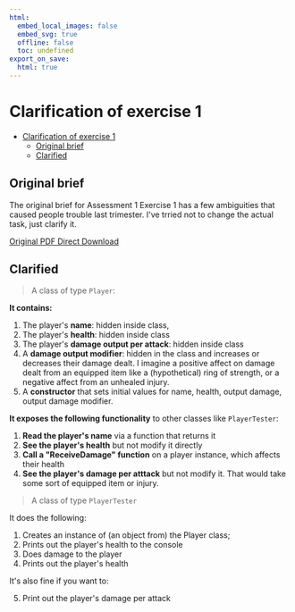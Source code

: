 ```yaml
---
html:
  embed_local_images: false
  embed_svg: true
  offline: false
  toc: undefined
export_on_save:
  html: true
---
```

# Clarification of exercise 1

<!-- @import "[TOC]" {cmd="toc" depthFrom=1 depthTo=6 orderedList=false} -->

<!-- code_chunk_output -->

- [Clarification of exercise 1](#Clarification-of-exercise-1)
  - [Original brief](#Original-brief)
  - [Clarified](#Clarified)

<!-- /code_chunk_output -->

## Original brief

The original brief for Assessment 1 Exercise 1 has a few ambiguities that caused people trouble last trimester. I've trried not to change the actual task, just clarify it.

[Original PDF Direct Download](https://laureate-au.blackboard.com/bbcswebdav/pid-7523974-dt-content-rid-11808948_1/xid-11808948_1)

## Clarified

> A class of type `Player`:

**It contains:**

1. The player's **name**: hidden inside class, 
2. The player's **health**: hidden inside class 
3. The player's **damage output per attack**: hidden inside class
4. A **damage output modifier**: hidden in the class and increases or decreases their damage dealt. I imagine a positive affect on damage dealt from an equipped item like a (hypothetical) ring of strength, or a negative affect from an unhealed injury.
5. A **constructor** that sets initial values for name, health, output damage, output damage modifier.

**It exposes the following functionality** to other classes like `PlayerTester`: 	

1. **Read the player's name** via a function that returns it
2. **See the player's health** but not modify it directly
3. **Call a "ReceiveDamage" function** on a player instance, which affects their health
4. **See the player's damage per atttack** but not modify it. That would take some sort of equipped item or injury.

> A class of type `PlayerTester` 

It does the following:
1. Creates an instance of (an object from) the Player class;
2. Prints out the player's health to the console
3. Does damage to the player
4. Prints out the player's health

It's also fine if you want to:

5. Print out the player's damage per attack
